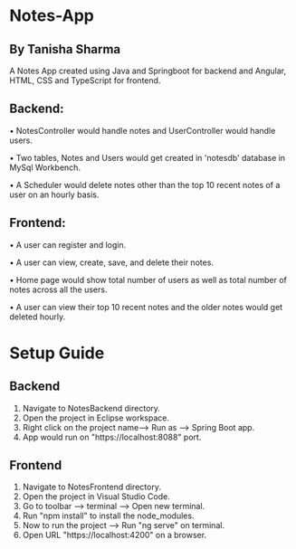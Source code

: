 # Notes-App
## By Tanisha Sharma
A Notes App created using Java and Springboot for backend and Angular, HTML, CSS and TypeScript for frontend. 

## Backend:

• NotesController would handle notes and UserController would handle users.

• Two tables, Notes and Users would get created in 'notesdb' database in MySql Workbench.

• A Scheduler would delete notes other than the top 10 recent notes of a user on an hourly basis. 

## Frontend:

• A user can register and login.

• A user can view, create, save, and delete their notes.

• Home page would show total number of users as well as total number of notes across all the users.

• A user can view their top 10 recent notes and the older notes would get deleted hourly.

# Setup Guide 

## Backend 
1. Navigate to NotesBackend directory.
2. Open the project in Eclipse workspace.
3. Right click on the project name--> Run as --> Spring Boot app.
4. App would run on "https://localhost:8088" port. 
  
## Frontend
1. Navigate to NotesFrontend directory.
2. Open the project in Visual Studio Code.
3. Go to toolbar --> terminal --> Open new terminal.
4. Run "npm install" to install the node_modules.
5. Now to run the project --> Run "ng serve" on terminal.
6. Open URL "https://localhost:4200" on a browser.
